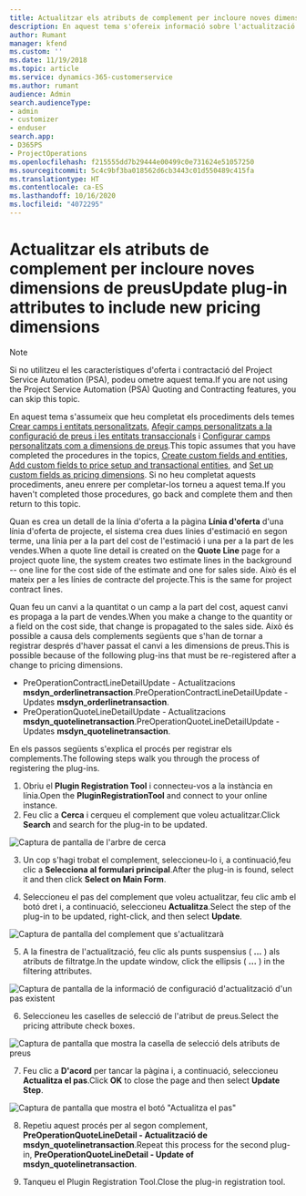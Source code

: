 ```yaml
---
title: Actualitzar els atributs de complement per incloure noves dimensions de preus
description: En aquest tema s'ofereix informació sobre l'actualització d'atributs de complement per a les dimensions de preus.
author: Rumant
manager: kfend
ms.custom: ''
ms.date: 11/19/2018
ms.topic: article
ms.service: dynamics-365-customerservice
ms.author: rumant
audience: Admin
search.audienceType:
- admin
- customizer
- enduser
search.app:
- D365PS
- ProjectOperations
ms.openlocfilehash: f215555dd7b29444e00499c0e731624e51057250
ms.sourcegitcommit: 5c4c9bf3ba018562d6cb3443c01d550489c415fa
ms.translationtype: HT
ms.contentlocale: ca-ES
ms.lasthandoff: 10/16/2020
ms.locfileid: "4072295"
---
```

# <a name="update-plug-in-attributes-to-include-new-pricing-dimensions"></a><span data-ttu-id="3cba2-103">Actualitzar els atributs de complement per incloure noves dimensions de preus</span><span class="sxs-lookup"><span data-stu-id="3cba2-103">Update plug-in attributes to include new pricing dimensions</span></span>

> [!NOTE]
> <span data-ttu-id="3cba2-104">Si no utilitzeu el les característiques d'oferta i contractació del Project Service Automation (PSA), podeu ometre aquest tema.</span><span class="sxs-lookup"><span data-stu-id="3cba2-104">If you are not using the Project Service Automation (PSA) Quoting and Contracting features, you can skip this topic.</span></span>

<span data-ttu-id="3cba2-105">En aquest tema s'assumeix que heu completat els procediments dels temes [Crear camps i entitats personalitzats](create-custom-fields-entities.md), [Afegir camps personalitzats a la configuració de preus i les entitats transaccionals](field-references.md) i [Configurar camps personalitzats com a dimensions de preus](set-up-pricing-dimensions.md).</span><span class="sxs-lookup"><span data-stu-id="3cba2-105">This topic assumes that you have completed the procedures in the topics, [Create custom fields and entities](create-custom-fields-entities.md), [Add custom fields to price setup and transactional entities](field-references.md), and [Set up custom fields as pricing dimensions](set-up-pricing-dimensions.md).</span></span> <span data-ttu-id="3cba2-106">Si no heu completat aquests procediments, aneu enrere per completar-los torneu a aquest tema.</span><span class="sxs-lookup"><span data-stu-id="3cba2-106">If you haven't completed those procedures, go back and complete them and then return to this topic.</span></span>

<span data-ttu-id="3cba2-107">Quan es crea un detall de la línia d'oferta a la pàgina **Línia d'oferta** d'una línia d'oferta de projecte, el sistema crea dues línies d'estimació en segon terme, una línia per a la part del cost de l'estimació i una per a la part de les vendes.</span><span class="sxs-lookup"><span data-stu-id="3cba2-107">When a quote line detail is created on the **Quote Line** page for a project quote line, the system creates two estimate lines in the background -- one line for the cost side of the estimate and one for sales side.</span></span> <span data-ttu-id="3cba2-108">Això és el mateix per a les línies de contracte del projecte.</span><span class="sxs-lookup"><span data-stu-id="3cba2-108">This is the same  for project contract lines.</span></span>

<span data-ttu-id="3cba2-109">Quan feu un canvi a la quantitat o un camp a la part del cost, aquest canvi es propaga a la part de vendes.</span><span class="sxs-lookup"><span data-stu-id="3cba2-109">When you make a change to the quantity or a field on the cost side, that change is propagated to the sales side.</span></span> <span data-ttu-id="3cba2-110">Això és possible a causa dels complements següents que s'han de tornar a registrar després d'haver passat el canvi a les dimensions de preus.</span><span class="sxs-lookup"><span data-stu-id="3cba2-110">This is possible because of the following plug-ins that must be re-registered after a change to pricing dimensions.</span></span>

- <span data-ttu-id="3cba2-111">PreOperationContractLineDetailUpdate - Actualitzacions **msdyn_orderlinetransaction**.</span><span class="sxs-lookup"><span data-stu-id="3cba2-111">PreOperationContractLineDetailUpdate - Updates **msdyn_orderlinetransaction**.</span></span>
- <span data-ttu-id="3cba2-112">PreOperationQuoteLineDetailUpdate - Actualitzacions **msdyn_quotelinetransaction**.</span><span class="sxs-lookup"><span data-stu-id="3cba2-112">PreOperationQuoteLineDetailUpdate - Updates **msdyn_quotelinetransaction**.</span></span>

<span data-ttu-id="3cba2-113">En els passos següents s'explica el procés per registrar els complements.</span><span class="sxs-lookup"><span data-stu-id="3cba2-113">The following steps walk you through the process of registering the plug-ins.</span></span>

1. <span data-ttu-id="3cba2-114">Obriu el **Plugin Registration Tool** i connecteu-vos a la instància en línia.</span><span class="sxs-lookup"><span data-stu-id="3cba2-114">Open the **PluginRegistrationTool** and connect to your online instance.</span></span>
2. <span data-ttu-id="3cba2-115">Feu clic a **Cerca** i cerqueu el complement que voleu actualitzar.</span><span class="sxs-lookup"><span data-stu-id="3cba2-115">Click **Search** and search for the plug-in to be updated.</span></span>

 ![Captura de pantalla de l'arbre de cerca](media/PRT-1.png)

3. <span data-ttu-id="3cba2-117">Un cop s'hagi trobat el complement, seleccioneu-lo i, a continuació,feu clic a **Selecciona al formulari principal**.</span><span class="sxs-lookup"><span data-stu-id="3cba2-117">After the plug-in is found, select it and then click **Select on Main Form**.</span></span>

4. <span data-ttu-id="3cba2-118">Seleccioneu el pas del complement que voleu actualitzar, feu clic amb el botó dret i, a continuació, seleccioneu **Actualitza**.</span><span class="sxs-lookup"><span data-stu-id="3cba2-118">Select the step of the plug-in to be updated, right-click, and then select **Update**.</span></span>

 ![Captura de pantalla del complement que s'actualitzarà](media/PRT-2.png)
 
5. <span data-ttu-id="3cba2-120">A la finestra de l'actualització, feu clic als punts suspensius ( **...** ) als atributs de filtratge.</span><span class="sxs-lookup"><span data-stu-id="3cba2-120">In the update window, click the ellipsis ( **...** ) in the filtering attributes.</span></span>

 ![Captura de pantalla de la informació de configuració d'actualització d'un pas existent](media/PRT-3.png)
 
6. <span data-ttu-id="3cba2-122">Seleccioneu les caselles de selecció de l'atribut de preus.</span><span class="sxs-lookup"><span data-stu-id="3cba2-122">Select the pricing attribute check boxes.</span></span>

 ![Captura de pantalla que mostra la casella de selecció dels atributs de preus](media/PRT-4.png)

7. <span data-ttu-id="3cba2-124">Feu clic a **D'acord** per tancar la pàgina i, a continuació, seleccioneu **Actualitza el pas**.</span><span class="sxs-lookup"><span data-stu-id="3cba2-124">Click **OK** to close the page and then select **Update Step**.</span></span>

 ![Captura de pantalla que mostra el botó "Actualitza el pas"](media/PRT-5.png)
 
8. <span data-ttu-id="3cba2-126">Repetiu aquest procés per al segon complement, **PreOperationQuoteLineDetail - Actualització de msdyn_quotelinetransaction**.</span><span class="sxs-lookup"><span data-stu-id="3cba2-126">Repeat this process for the second plug-in, **PreOperationQuoteLineDetail - Update of msdyn_quotelinetransaction**.</span></span>

9. <span data-ttu-id="3cba2-127">Tanqueu el Plugin Registration Tool.</span><span class="sxs-lookup"><span data-stu-id="3cba2-127">Close the plug-in registration tool.</span></span>

